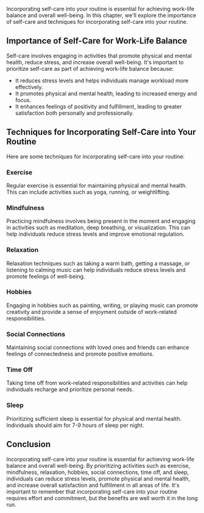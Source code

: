 
Incorporating self-care into your routine is essential for achieving work-life balance and overall well-being. In this chapter, we'll explore the importance of self-care and techniques for incorporating self-care into your routine.

Importance of Self-Care for Work-Life Balance
---------------------------------------------

Self-care involves engaging in activities that promote physical and mental health, reduce stress, and increase overall well-being. It's important to prioritize self-care as part of achieving work-life balance because:

* It reduces stress levels and helps individuals manage workload more effectively.
* It promotes physical and mental health, leading to increased energy and focus.
* It enhances feelings of positivity and fulfillment, leading to greater satisfaction both personally and professionally.

Techniques for Incorporating Self-Care into Your Routine
--------------------------------------------------------

Here are some techniques for incorporating self-care into your routine:

### Exercise

Regular exercise is essential for maintaining physical and mental health. This can include activities such as yoga, running, or weightlifting.

### Mindfulness

Practicing mindfulness involves being present in the moment and engaging in activities such as meditation, deep breathing, or visualization. This can help individuals reduce stress levels and improve emotional regulation.

### Relaxation

Relaxation techniques such as taking a warm bath, getting a massage, or listening to calming music can help individuals reduce stress levels and promote feelings of well-being.

### Hobbies

Engaging in hobbies such as painting, writing, or playing music can promote creativity and provide a sense of enjoyment outside of work-related responsibilities.

### Social Connections

Maintaining social connections with loved ones and friends can enhance feelings of connectedness and promote positive emotions.

### Time Off

Taking time off from work-related responsibilities and activities can help individuals recharge and prioritize personal needs.

### Sleep

Prioritizing sufficient sleep is essential for physical and mental health. Individuals should aim for 7-9 hours of sleep per night.

Conclusion
----------

Incorporating self-care into your routine is essential for achieving work-life balance and overall well-being. By prioritizing activities such as exercise, mindfulness, relaxation, hobbies, social connections, time off, and sleep, individuals can reduce stress levels, promote physical and mental health, and increase overall satisfaction and fulfillment in all areas of life. It's important to remember that incorporating self-care into your routine requires effort and commitment, but the benefits are well worth it in the long run.
